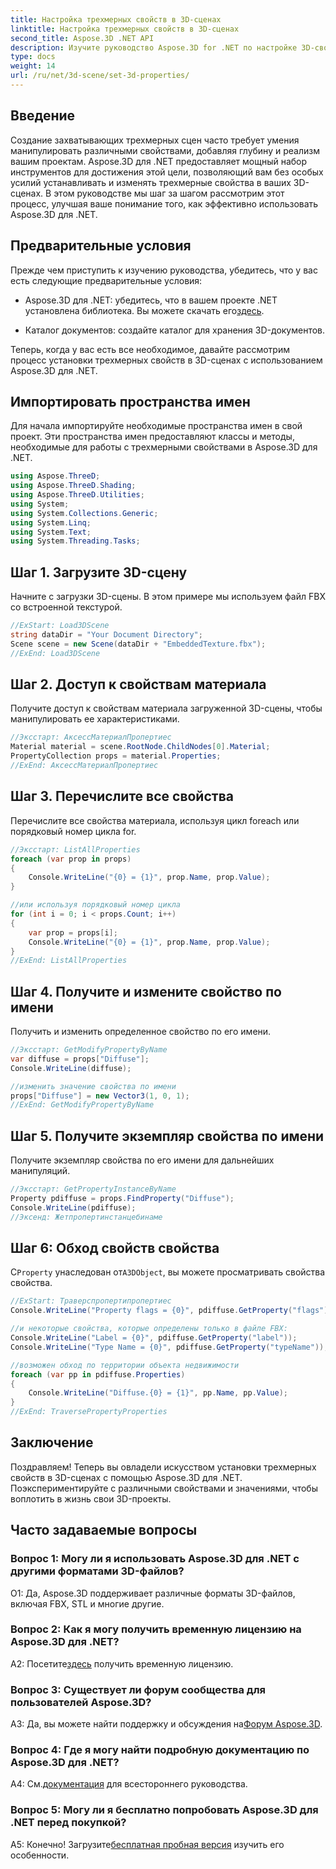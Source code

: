 ```yaml
---
title: Настройка трехмерных свойств в 3D-сценах
linktitle: Настройка трехмерных свойств в 3D-сценах
second_title: Aspose.3D .NET API
description: Изучите руководство Aspose.3D for .NET по настройке 3D-свойств. Учитесь шаг за шагом на примерах кода. Совершенствуйте свои навыки манипулирования 3D-сценой.
type: docs
weight: 14
url: /ru/net/3d-scene/set-3d-properties/
---
```

## Введение

Создание захватывающих трехмерных сцен часто требует умения манипулировать различными свойствами, добавляя глубину и реализм вашим проектам. Aspose.3D для .NET предоставляет мощный набор инструментов для достижения этой цели, позволяющий вам без особых усилий устанавливать и изменять трехмерные свойства в ваших 3D-сценах. В этом руководстве мы шаг за шагом рассмотрим этот процесс, улучшая ваше понимание того, как эффективно использовать Aspose.3D для .NET.

## Предварительные условия

Прежде чем приступить к изучению руководства, убедитесь, что у вас есть следующие предварительные условия:

-  Aspose.3D для .NET: убедитесь, что в вашем проекте .NET установлена библиотека. Вы можете скачать его[здесь](https://releases.aspose.com/3d/net/).

- Каталог документов: создайте каталог для хранения 3D-документов.

Теперь, когда у вас есть все необходимое, давайте рассмотрим процесс установки трехмерных свойств в 3D-сценах с использованием Aspose.3D для .NET.

## Импортировать пространства имен

Для начала импортируйте необходимые пространства имен в свой проект. Эти пространства имен предоставляют классы и методы, необходимые для работы с трехмерными свойствами в Aspose.3D для .NET.

```csharp
using Aspose.ThreeD;
using Aspose.ThreeD.Shading;
using Aspose.ThreeD.Utilities;
using System;
using System.Collections.Generic;
using System.Linq;
using System.Text;
using System.Threading.Tasks;
```

## Шаг 1. Загрузите 3D-сцену

Начните с загрузки 3D-сцены. В этом примере мы используем файл FBX со встроенной текстурой.

```csharp
//ExStart: Load3DScene
string dataDir = "Your Document Directory";
Scene scene = new Scene(dataDir + "EmbeddedTexture.fbx");
//ExEnd: Load3DScene
```

## Шаг 2. Доступ к свойствам материала

Получите доступ к свойствам материала загруженной 3D-сцены, чтобы манипулировать ее характеристиками.

```csharp
//Эксстарт: АксессМатериалПропертиес
Material material = scene.RootNode.ChildNodes[0].Material;
PropertyCollection props = material.Properties;
//ExEnd: АксессМатериалПропертиес
```

## Шаг 3. Перечислите все свойства

Перечислите все свойства материала, используя цикл foreach или порядковый номер цикла for.

```csharp
//Эксстарт: ListAllProperties
foreach (var prop in props)
{
    Console.WriteLine("{0} = {1}", prop.Name, prop.Value);
}

//или используя порядковый номер цикла
for (int i = 0; i < props.Count; i++)
{
    var prop = props[i];
    Console.WriteLine("{0} = {1}", prop.Name, prop.Value);
}
//ExEnd: ListAllProperties
```

## Шаг 4. Получите и измените свойство по имени

Получить и изменить определенное свойство по его имени.

```csharp
//Эксстарт: GetModifyPropertyByName
var diffuse = props["Diffuse"];
Console.WriteLine(diffuse);

//изменить значение свойства по имени
props["Diffuse"] = new Vector3(1, 0, 1);
//ExEnd: GetModifyPropertyByName
```

## Шаг 5. Получите экземпляр свойства по имени

Получите экземпляр свойства по его имени для дальнейших манипуляций.

```csharp
//Эксстарт: GetPropertyInstanceByName
Property pdiffuse = props.FindProperty("Diffuse");
Console.WriteLine(pdiffuse);
//Эксенд: Жетпропертинстанцебинаме
```

## Шаг 6: Обход свойств свойства

 С`Property` унаследован от`A3DObject`, вы можете просматривать свойства свойства.

```csharp
//ExStart: Траверспропертипропертиес
Console.WriteLine("Property flags = {0}", pdiffuse.GetProperty("flags"));

//и некоторые свойства, которые определены только в файле FBX:
Console.WriteLine("Label = {0}", pdiffuse.GetProperty("label"));
Console.WriteLine("Type Name = {0}", pdiffuse.GetProperty("typeName"));

//возможен обход по территории объекта недвижимости
foreach (var pp in pdiffuse.Properties)
{
    Console.WriteLine("Diffuse.{0} = {1}", pp.Name, pp.Value);
}
//ExEnd: TraversePropertyProperties
```

## Заключение

Поздравляем! Теперь вы овладели искусством установки трехмерных свойств в 3D-сценах с помощью Aspose.3D для .NET. Поэкспериментируйте с различными свойствами и значениями, чтобы воплотить в жизнь свои 3D-проекты.

## Часто задаваемые вопросы

### Вопрос 1: Могу ли я использовать Aspose.3D для .NET с другими форматами 3D-файлов?

О1: Да, Aspose.3D поддерживает различные форматы 3D-файлов, включая FBX, STL и многие другие.

### Вопрос 2: Как я могу получить временную лицензию на Aspose.3D для .NET?

 А2: Посетите[здесь](https://purchase.aspose.com/temporary-license/) получить временную лицензию.

### Вопрос 3: Существует ли форум сообщества для пользователей Aspose.3D?

 A3: Да, вы можете найти поддержку и обсуждения на[Форум Aspose.3D](https://forum.aspose.com/c/3d/18).

### Вопрос 4: Где я могу найти подробную документацию по Aspose.3D для .NET?

 А4: См.[документация](https://reference.aspose.com/3d/net/) для всестороннего руководства.

### Вопрос 5: Могу ли я бесплатно попробовать Aspose.3D для .NET перед покупкой?

 А5: Конечно! Загрузите[бесплатная пробная версия](https://releases.aspose.com/) изучить его особенности.
